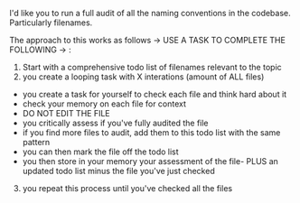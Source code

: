 I'd like you to run a full audit of all the naming conventions in the codebase. Particularly filenames.

The approach to this works as follows -> USE A TASK TO COMPLETE THE FOLLOWING -> :
1. Start with a comprehensive todo list of filenames relevant to the topic
2. you create a looping task with X interations (amount of ALL files)
- you create a task for yourself to check each file and think hard about it
- check your memory on each file for context
- DO NOT EDIT THE FILE
- you critically assess if you've fully audited the file
- if you find more files to audit, add them to this todo list with the same pattern
- you can then mark the file off the todo list
- you then store in your memory your assessment of the file- PLUS an updated todo list minus the file you've just checked
3. you repeat this process until you've checked all the files